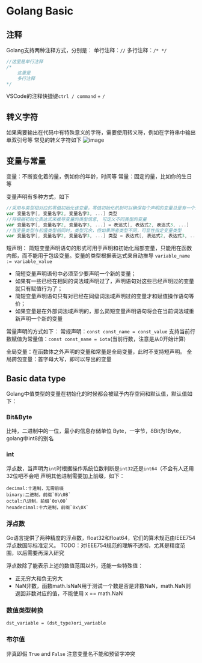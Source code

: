 # Golang Basic
## 注释
Golang支持两种注释方式，分别是：
单行注释：`//`
多行注释：`/* */`
```go
//这里是单行注释
/*
    这里是
    多行注释
*/
```
VSCode的注释快捷键`ctrl / command` + `/`

## 转义字符
如果需要输出在代码中有特殊意义的字符，需要使用转义符，例如在字符串中输出单双引号等
常见的转义字符如下
![image](https://cdn.staticaly.com/gh/L2ksy0d/image-host@master/20230220/image.50nyhd7gfvg0.webp)

## 变量与常量
变量：不断变化着的量，例如你的年龄，时间等
常量：固定的量，比如你的生日等

变量声明有多种方式，如下
```go
//采用与类型相对应的零值初始化该变量，零值初始化机制可以确保每个声明的变量总是有一个良好定义的值
var 变量名字[, 变量名字2, 变量名字3, ...] 类型
//将根据初始化表达式来推导变量的类型信息, 可定义不同类型的变量
var 变量名字[, 变量名字2, 变量名字3, ...] = 表达式[, 表达式2, 表达式3, ...]
//当变量类型与初值类型相同时，类型冗余，但如果两者类型不同，可显性指定变量类型
var 变量名字[, 变量名字2, 变量名字3, ...] 类型 = 表达式[, 表达式2, 表达式3, ...]
```
短声明：
简短变量声明语句的形式可用于声明和初始化局部变量，只能用在函数内部，而不能用于包级变量。变量的类型根据表达式来自动推导
`variable_name := variable_value`

* 简短变量声明语句中必须至少要声明一个新的变量；
* 如果有一些已经在相同的词法域声明过了，声明语句对这些已经声明过的变量就只有赋值行为了；
* 简短变量声明语句只有对已经在同级词法域声明过的变量才和赋值操作语句等价；
* 如果变量是在外部词法域声明的，那么简短变量声明语句将会在当前词法域重新声明一个新的变量

常量声明的方式如下：
常规声明：`const const_name = const_value`
支持当前行数赋值为常量值：`const const_name = iota`(当前行数，注意是从0开始计算)

全局变量：在函数体之外声明的变量和常量是全局变量，此时不支持短声明。
全局跨包变量：首字母大写，即可以导出的变量

## Basic data type
Golang中值类型的变量在初始化的时候都会被赋予内存空间和默认值，默认值如下：

### Bit&Byte
比特，二进制中的一位，最小的信息存储单位
Byte，一字节，8Bit为1Byte，golang中int8的别名

### int
浮点数，当声明为`int`时根据操作系统位数判断是`int32`还是`int64`（不会有人还用32位吧不会吧
声明其他进制需要加上前缀，如下：
```
decimal:十进制，无需前缀
binary:二进制，前缀`0b\0B`
octal:八进制，前缀`0o\0O`
hexadecimal:十六进制，前缀`0x\0X`
```

### 浮点数
Go语言提供了两种精度的浮点数，float32和float64，它们的算术规范由IEEE754浮点数国际标准定义。
TODO：对IEEE754规范的理解不透彻，尤其是精度范围，以后需要再深入研究

浮点数除了能表示上述的数值范围以外，还能一些特殊值：

* 正无穷大和负无穷大
* NaN非数，函数math.IsNaN用于测试一个数是否是非数NaN，math.NaN则返回非数对应的值，不能使用 x == math.NaN

### 数值类型转换
`dst_variable = (dst_type)ori_variable`

### 布尔值
非真即假
`True` and `False`
注意变量名不能和预留字冲突